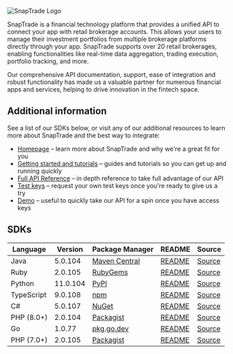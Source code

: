<picture>
  <source media="(prefers-color-scheme: dark)" srcset="https://github.com/user-attachments/assets/0c50a49c-688c-420a-b55a-2c1a70123d3b">
  <img alt="SnapTrade Logo" src="https://github.com/user-attachments/assets/a8835735-c8df-40de-92e9-4daa645e542d">
</picture>

SnapTrade is a financial technology platform that provides a unified API to connect your app with retail brokerage accounts. This allows your users to manage their investment portfolios from multiple brokerage platforms directly through your app. SnapTrade supports over 20 retail brokerages, enabling functionalities like real-time data aggregation, trading execution, portfolio tracking, and more.

Our comprehensive API documentation, support, ease of integration and robust functionality has made us a valuable partner for numerous financial apps and services, helping to drive innovation in the fintech space.

## Additional information

See a list of our SDKs below, or visit any of our additional resources to learn more about SnapTrade and the best way to integrate:

- [Homepage](https://www.snaptrade.com/) – learn more about SnapTrade and why we're a great fit for you
- [Getting started and tutorials](https://docs.snaptrade.com/docs) – guides and tutorials so you can get up and running quickly
- [Full API Reference](https://docs.snaptrade.com/reference) – in depth reference to take full advantage of our API
- [Test keys](mailto:api@snaptrade.com?subject=Test%20key%20request&body=Name%20of%20company:%0DUse%20case:%20trading%20or%20read-only%0DPhone%20number:) – request your own test keys once you're ready to give us a try
- [Demo](https://docs.snaptrade.com/demo/getting-started) – useful to quickly take our API for a spin once you have access keys

## SDKs

|Language|Version|Package Manager|README|Source|
|-|-|-|-|-|
|Java|5.0.104|[Maven Central](https://central.sonatype.com/artifact/com.konfigthis/snaptrade-java-sdk/5.0.104)|[README](https://github.com/passiv/snaptrade-sdks/tree/HEAD/sdks/java#readme)|[Source](https://github.com/passiv/snaptrade-sdks/tree/HEAD/sdks/java)|
|Ruby|2.0.105|[RubyGems](https://rubygems.org/gems/snaptrade/versions/2.0.105)|[README](https://github.com/passiv/snaptrade-sdks/tree/HEAD/sdks/ruby#readme)|[Source](https://github.com/passiv/snaptrade-sdks/tree/HEAD/sdks/ruby)|
|Python|11.0.104|[PyPI](https://pypi.org/project/snaptrade-python-sdk/11.0.104)|[README](https://github.com/passiv/snaptrade-sdks/tree/HEAD/sdks/python#readme)|[Source](https://github.com/passiv/snaptrade-sdks/tree/HEAD/sdks/python)|
|TypeScript|9.0.108|[npm](https://www.npmjs.com/package/snaptrade-typescript-sdk/v/9.0.108)|[README](https://github.com/passiv/snaptrade-sdks/tree/HEAD/sdks/typescript#readme)|[Source](https://github.com/passiv/snaptrade-sdks/tree/HEAD/sdks/typescript)|
|C#|5.0.107|[NuGet](https://nuget.org/packages/SnapTrade.Net/5.0.107)|[README](https://github.com/passiv/snaptrade-sdks/tree/HEAD/sdks/csharp#readme)|[Source](https://github.com/passiv/snaptrade-sdks/tree/HEAD/sdks/csharp)|
|PHP (8.0+)|2.0.104|[Packagist](https://packagist.org/packages/konfig/snaptrade-php-sdk#2.0.104)|[README](https://github.com/passiv/snaptrade-php-sdk/tree/HEAD#readme)|[Source](https://github.com/passiv/snaptrade-php-sdk/tree/HEAD)|
|Go|1.0.77|[pkg.go.dev](https://pkg.go.dev/github.com/passiv/snaptrade-sdks/sdks/go)|[README](https://github.com/passiv/snaptrade-sdks/tree/HEAD/sdks/go#readme)|[Source](https://github.com/passiv/snaptrade-sdks/tree/HEAD/sdks/go)|
|PHP (7.0+)|2.0.105|[Packagist](https://packagist.org/packages/konfig/snaptrade-php-7-sdk#2.0.105)|[README](https://github.com/passiv/snaptrade-php-7-sdk/tree/HEAD#readme)|[Source](https://github.com/passiv/snaptrade-php-7-sdk/tree/HEAD)|
